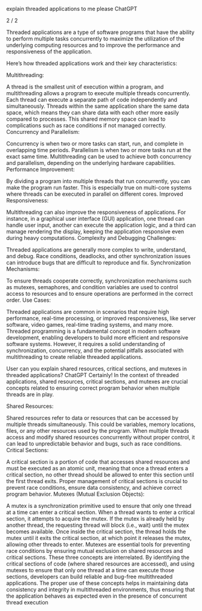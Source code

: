 explain threaded applications to me please
ChatGPT

2 / 2

Threaded applications are a type of software programs that have the ability to perform multiple tasks concurrently to maximize the utilization of the underlying computing resources and to improve the performance and responsiveness of the application.

Here’s how threaded applications work and their key characteristics:

Multithreading:

A thread is the smallest unit of execution within a program, and multithreading allows a program to execute multiple threads concurrently. Each thread can execute a separate path of code independently and simultaneously.
Threads within the same application share the same data space, which means they can share data with each other more easily compared to processes. This shared memory space can lead to complications such as race conditions if not managed correctly.
Concurrency and Parallelism:

Concurrency is when two or more tasks can start, run, and complete in overlapping time periods. Parallelism is when two or more tasks run at the exact same time. Multithreading can be used to achieve both concurrency and parallelism, depending on the underlying hardware capabilities.
Performance Improvement:

By dividing a program into multiple threads that run concurrently, you can make the program run faster. This is especially true on multi-core systems where threads can be executed in parallel on different cores.
Improved Responsiveness:

Multithreading can also improve the responsiveness of applications. For instance, in a graphical user interface (GUI) application, one thread can handle user input, another can execute the application logic, and a third can manage rendering the display, keeping the application responsive even during heavy computations.
Complexity and Debugging Challenges:

Threaded applications are generally more complex to write, understand, and debug. Race conditions, deadlocks, and other synchronization issues can introduce bugs that are difficult to reproduce and fix.
Synchronization Mechanisms:

To ensure threads cooperate correctly, synchronization mechanisms such as mutexes, semaphores, and condition variables are used to control access to resources and to ensure operations are performed in the correct order.
Use Cases:

Threaded applications are common in scenarios that require high performance, real-time processing, or improved responsiveness, like server software, video games, real-time trading systems, and many more.
Threaded programming is a fundamental concept in modern software development, enabling developers to build more efficient and responsive software systems. However, it requires a solid understanding of synchronization, concurrency, and the potential pitfalls associated with multithreading to create reliable threaded applications.




User
can you explain shared resources, critical sections, and mutexes in threaded applications?
ChatGPT
Certainly! In the context of threaded applications, shared resources, critical sections, and mutexes are crucial concepts related to ensuring correct program behavior when multiple threads are in play.

Shared Resources:

Shared resources refer to data or resources that can be accessed by multiple threads simultaneously. This could be variables, memory locations, files, or any other resources used by the program.
When multiple threads access and modify shared resources concurrently without proper control, it can lead to unpredictable behavior and bugs, such as race conditions.
Critical Sections:

A critical section is a portion of code that accesses shared resources and must be executed as an atomic unit, meaning that once a thread enters a critical section, no other thread should be allowed to enter this section until the first thread exits.
Proper management of critical sections is crucial to prevent race conditions, ensure data consistency, and achieve correct program behavior.
Mutexes (Mutual Exclusion Objects):

A mutex is a synchronization primitive used to ensure that only one thread at a time can enter a critical section.
When a thread wants to enter a critical section, it attempts to acquire the mutex. If the mutex is already held by another thread, the requesting thread will block (i.e., wait) until the mutex becomes available.
Once inside the critical section, the thread holds the mutex until it exits the critical section, at which point it releases the mutex, allowing other threads to enter.
Mutexes are essential tools for preventing race conditions by ensuring mutual exclusion on shared resources and critical sections.
These three concepts are interrelated. By identifying the critical sections of code (where shared resources are accessed), and using mutexes to ensure that only one thread at a time can execute those sections, developers can build reliable and bug-free multithreaded applications. The proper use of these concepts helps in maintaining data consistency and integrity in multithreaded environments, thus ensuring that the application behaves as expected even in the presence of concurrent thread execution